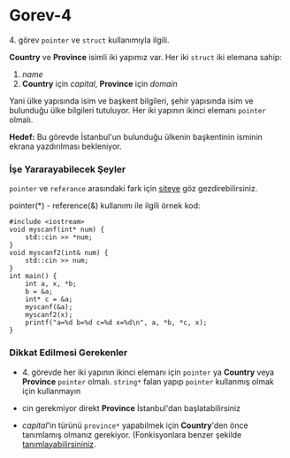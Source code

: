 # Gorev-4

4\. görev `pointer` ve `struct` kullanımıyla ilgili.

**Country** ve **Province** isimli iki yapımız var. Her iki `struct` iki elemana sahip:
1. *name*
2. **Country** için *capital*, **Province** için *domain*

Yani ülke yapısında isim ve başkent bilgileri, şehir yapısında isim ve bulunduğu ülke bilgileri tutuluyor.
Her iki yapının ikinci elemanı `pointer` olmalı.

**Hedef:** Bu görevde İstanbul'un bulunduğu ülkenin başkentinin isminin ekrana yazdırılması bekleniyor.

### İşe Yararayabilecek Şeyler

  `pointer` ve `referance` arasındaki fark için [siteye](https://stackoverflow.com/questions/57483/what-are-the-differences-between-a-pointer-variable-and-a-reference-variable-in#answer-57780) göz gezdirebilirsiniz.

pointer(\*) - reference(&) kullanımı ile ilgili örnek kod:

```
#include <iostream>
void myscanf(int* num) {
	std::cin >> *num;
}
void myscanf2(int& num) {
	std::cin >> num;
}
int main() {
	int a, x, *b;
	b = &a;
	int* c = &a;
	myscanf(&a);
	myscanf2(x);
	printf("a=%d b=%d c=%d x=%d\n", a, *b, *c, x);
}
  ```
 ### Dikkat Edilmesi Gerekenler
  
* 4\. görevde her iki yapının ikinci elemanı için `pointer` ya **Country** veya **Province** `pointer` olmalı. `string*` falan yapıp `pointer` kullanmış olmak için kullanmayın
  
* cin gerekmiyor direkt **Province** İstanbul'dan başlatabilirsiniz
  
* *capital*'in  türünü `province*` yapabilmek için **Country**'den önce tanımlamış olmanız gerekiyor. (Fonkisyonlara benzer şekilde [tanımlayabilirsininiz](http://www.cplusplus.com/doc/tutorial/functions/#declarations). 
